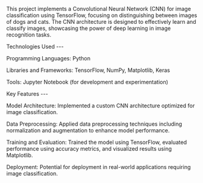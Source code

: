 This project implements a Convolutional Neural Network (CNN) for image classification using TensorFlow, focusing on distinguishing between images of dogs and cats. The CNN architecture is designed to effectively learn and classify images, showcasing the power of deep learning in image recognition tasks.

Technologies Used ---

Programming Languages: Python

Libraries and Frameworks: TensorFlow, NumPy, Matplotlib, Keras

Tools: Jupyter Notebook (for development and experimentation)

Key Features ---

Model Architecture: Implemented a custom CNN architecture optimized for image classification.

Data Preprocessing: Applied data preprocessing techniques including normalization and augmentation to enhance model performance.

Training and Evaluation: Trained the model using TensorFlow, evaluated performance using accuracy metrics, and visualized results using Matplotlib.

Deployment: Potential for deployment in real-world applications requiring image classification.
